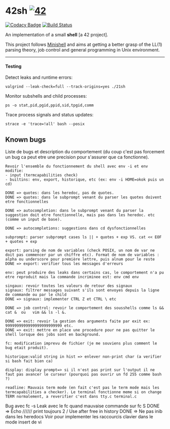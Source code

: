 # 42sh [![42](https://i.imgur.com/9NXfcit.jpg)](i.imgur.com/9NXfcit.jpg)
[![Codacy Badge](https://api.codacy.com/project/badge/Grade/d9485b7923204fa3b69323aee56e4506)](https://www.codacy.com/manual/antoinepaulbarthelemy/42sh?utm_source=github.com&amp;utm_medium=referral&amp;utm_content=Ant0wan/42sh&amp;utm_campaign=Badge_Grade) [![Build Status](https://travis-ci.org/Ant0wan/42sh.svg?branch=master)](https://travis-ci.org/Ant0wan/42sh)

An implementation of a small **shell** [a 42 project].

This project follows [Minishell](https://github.com/Ant0wan/Minishell) and aims at getting a better grasp of the LL(1) parsing theory, job control and general programming in Unix environment.

---

#### Testing

Detect leaks and runtime errors:
```shell=
valgrind --leak-check=full --track-origins=yes ./21sh
```

Monitor subshells and child processes:
```shell=
ps -o stat,pid,pgid,ppid,sid,tpgid,comm
```

Trace process signals and status updates:
```shell=
strace -e 'trace=!all' bash --posix
```


## Known bugs

Liste de bugs et description du comportement (du coup c'est pas forcement un bug ca peut etre une precision pour s'assurer que ca fonctionne).

```
Revoir l'ensemble du fonctionnement du shell avec env -i et env modifie:
- input (termcapabilities check)
- builtins: env, export, historique, etc (ex: env -i HOME=okok puis un cd)

DONE => quotes: dans les heredoc, pas de quotes.
DONE => quotes: dans le subprompt venant du parser les quotes doivent etre fonctionnelles

DONE => autocompletion: dans le subprompt venant du parser la suggestion doit etre fonctionnelle, mais pas dans les heredoc. etc (comme un input de base).

DONE => autocompletions: suggestions dans cd dysfonctionnelles

subprompt: parser subprompt cases ls || + quotes + exp VS. cat << EOF + quotes + exp

export: parsing de nom de variables (check POSIX, un nom de var ne doit pas commencer par un chiffre etc). Format de nom de variables : alpha ou underscore pour première lettre, puis alnum pour le reste
DONE => export: verifier tous les messages d'erreurs

env: peut produire des leaks dans certains cas, le comportement n'a pu etre reproduit mais la commande incriminee est: env cmd env

singaux: revoir toutes les valeurs de retour des signaux
signaux: filtrer messages suivant s'ils sont envoyes depuis la ligne de commande ou par le child
DONE => signaux: implementer CTRL Z et CTRL \ etc

DONE => job control: revoir le comportement des sousshells comme ls && cat &  ou   vim && ls -l &.

DONE => exit: revoir la gestion des arguments faite par exit ex: 9999999999999999999999999 etc.
DONE => exit: mettre en place une procedure pour ne pas quitter le shell lorsque des jobs sont en background.

fc: modification imprevu de fichier (je me souviens plus comment le bug etait produit).

historique:valid string in hist => enlever non-print char (a verifier si bash fait bien ca)

display: display prompt=> si il n'est pas print sur l'output il ne faut pas avancer le curseur (pourquoi pas ouvrir un fd 255 comme bash ?)

readline: Mauvais term mode (en fait c'est pas le term mode mais les termcapabilities a checker). Le terminal fonctionne meme si on change TERM normalement, a reverifier c'est dans tty.c terminal.c
```

Bug avec fc -s
Leak avec le fc quand mauvaise commande sur fc S
DONE => Écho ////// print toujours 2 /
Use after free in history
DONE => Ne pas inib dans les heredocs
Voir pour implementer les raccourcis clavier dans le mode insert de vi
